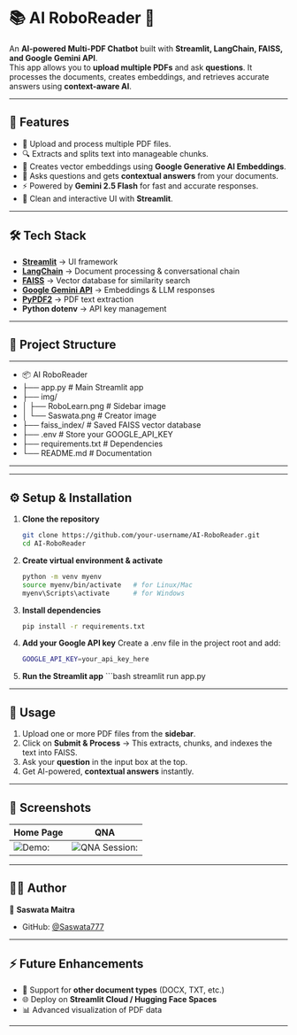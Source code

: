 # 📚 AI RoboReader 🤖  
An **AI-powered Multi-PDF Chatbot** built with **Streamlit, LangChain, FAISS, and Google Gemini API**.  
This app allows you to **upload multiple PDFs** and ask **questions**. It processes the documents, creates embeddings, and retrieves accurate answers using **context-aware AI**.  

---

## 🚀 Features  
- 📁 Upload and process multiple PDF files.  
- 🔍 Extracts and splits text into manageable chunks.  
- 🧠 Creates vector embeddings using **Google Generative AI Embeddings**.  
- 💬 Asks questions and gets **contextual answers** from your documents.  
- ⚡ Powered by **Gemini 2.5 Flash** for fast and accurate responses.  
- 🎨 Clean and interactive UI with **Streamlit**.  

---

## 🛠️ Tech Stack  
- **[Streamlit](https://streamlit.io/)** → UI framework  
- **[LangChain](https://www.langchain.com/)** → Document processing & conversational chain  
- **[FAISS](https://faiss.ai/)** → Vector database for similarity search  
- **[Google Gemini API](https://ai.google.dev/)** → Embeddings & LLM responses  
- **[PyPDF2](https://pypi.org/project/PyPDF2/)** → PDF text extraction  
- **Python dotenv** → API key management  

---

## 📂 Project Structure  

---
- 📦 AI RoboReader
- ├── app.py # Main Streamlit app
- ├── img/
- │ ├── RoboLearn.png # Sidebar image
- │ └── Saswata.png # Creator image
- ├── faiss_index/ # Saved FAISS vector database
- ├── .env # Store your GOOGLE_API_KEY
- ├── requirements.txt # Dependencies
- └── README.md # Documentation
---



---

## ⚙️ Setup & Installation  

1. **Clone the repository**  
   ```bash
   git clone https://github.com/your-username/AI-RoboReader.git
   cd AI-RoboReader

2. **Create virtual environment & activate**
    ```bash
    python -m venv myenv
    source myenv/bin/activate   # for Linux/Mac
    myenv\Scripts\activate      # for Windows

3. **Install dependencies**
    ```bash
    pip install -r requirements.txt


4. **Add your Google API key**
        Create a .env file in the project root and add:
     ```bash
    GOOGLE_API_KEY=your_api_key_here


5. **Run the Streamlit app**
        ```bash
        streamlit run app.py
---

## 📖 Usage  

1. Upload one or more PDF files from the **sidebar**.  
2. Click on **Submit & Process** → This extracts, chunks, and indexes the text into FAISS.  
3. Ask your **question** in the input box at the top.  
4. Get AI-powered, **contextual answers** instantly.  

---

## 📸 Screenshots  

| Home Page | QNA       |
|-----------|----------|
| ![Demo: ](img/UI.png) | ![QNA Session: ](img/UI_1.png) |

---

## 🧑‍💻 Author  

👤 **Saswata Maitra**  
- GitHub: [@Saswata777](https://github.com/Saswata777)  

---

## ⚡ Future Enhancements  

- 🔗 Support for **other document types** (DOCX, TXT, etc.)  
- 🌐 Deploy on **Streamlit Cloud / Hugging Face Spaces**  
- 📊 Advanced visualization of PDF data  

---


